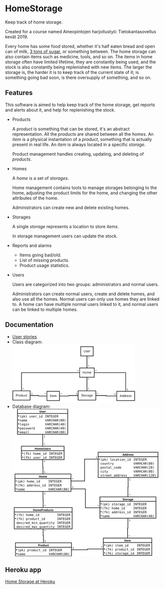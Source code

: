 # HomeStorage
Keep track of home storage.

Created for a course named Aineopintojen harjoitustyö: Tietokantasovellus kevät 2019.

Every home has some food stored, whether it's half eaten bread and open can of milk, [3 tons of sugar](https://www.riemurasia.net/kuva/Sokerivarasto/69529), or something between. The home storage can also contain items such as medicine, tools, and so on. The items in home storage often have limited lifetime, they are constantly being used, and the stock is also constantly being replenished with new items. The larger the storage is, the harder it is to keep track of the current state of it; is something going bad soon, is there oversupply of something, and so on.

## Features

This software is aimed to help keep track of the home storage, get reports and alerts about it, and help for replenishing the stock.
* Products

  A *product* is something that can be stored, it's an abstract representation. All the *products* are shared between all the *homes*.
  An *item* is a physical instantation of a *product*, something that is actually present in real life. An *item* is always located in a specific *storage*.

  Product management handles creating, updating, and deleting of *products*.

* Homes

  A *home* is a set of *storages*.

  Home management contains tools to manage storages belonging to the home, adjusting the product limits for the home, and changing the other attributes of the home.

  Administrators can create new and delete existing homes.

* Storages

  A single *storage* represents a location to store *items*.

  In storage management users can update the stock.

* Reports and alarms
  * Items going bad/old.
  * List of missing products.
  * Product usage statistics.
  
* Users

  Users are categorized into two groups: administrators and normal users.

  Administrators can create normal users, create and delete homes, and also use all the homes.
  Normal users can only use homes they are linked to.
  A home can have multiple normal users linked to it, and normal users can be linked to multiple homes.


## Documentation

* [User stories](documentation/user-stories.md)
* Class diagram: <img src="documentation/classdiagram.svg" alt="Class Diagram" width="400" />
* Database diagram: <img src="documentation/database.svg" alt="Database Diagram" width="600" />

## Heroku app
<a href="https://guarded-reef-23220.herokuapp.com/">Home Storage at Heroku</a>
